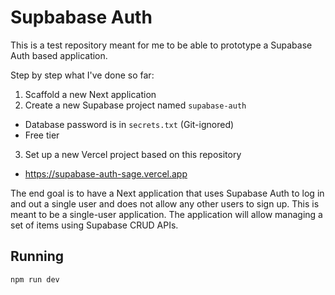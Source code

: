 # Supbabase Auth

This is a test repository meant for me to be able to prototype a Supabase Auth
based application.

Step by step what I've done so far:

1. Scaffold a new Next application
2. Create a new Supabase project named `supabase-auth`
  - Database password is in `secrets.txt` (Git-ignored)
  - Free tier
3. Set up a new Vercel project based on this repository
  - https://supabase-auth-sage.vercel.app

The end goal is to have a Next application that uses Supabase Auth to log in and
out a single user and does not allow any other users to sign up. This is meant
to be a single-user application. The application will allow managing a set of
items using Supabase CRUD APIs.

## Running

`npm run dev`
